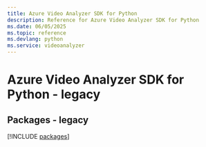 ```yaml
---
title: Azure Video Analyzer SDK for Python
description: Reference for Azure Video Analyzer SDK for Python
ms.date: 06/05/2025
ms.topic: reference
ms.devlang: python
ms.service: videoanalyzer
---
```

# Azure Video Analyzer SDK for Python - legacy
## Packages - legacy
[!INCLUDE [packages](video-analyzer-index.md)]